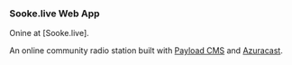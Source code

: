 ### Sooke.live Web App

Onine at [Sooke.live].

An online community radio station built with [Payload CMS](https://payloadcms.com) and [Azuracast](https://www.azuracast.com/).
